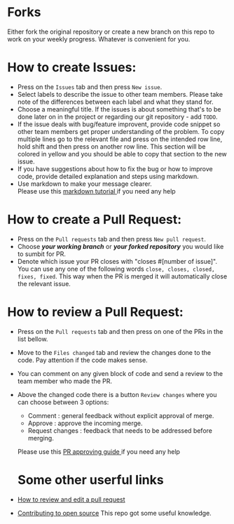 # Forks
Either fork the original repository or create a new branch on this repo to work on your weekly progress. Whatever is convenient for you.


# How to create Issues:

- Press on the `Issues` tab and then press `New issue`.
- Select labels to describe the issue to other team members. Please take note of the differences between each label and what they stand for.
- Choose a meaningful title. If the issues is about something that's to be done later on in the project or regarding our git repository - add `TODO`.
- If the issue deals with bug/feature improvent, provide code snippet so other team members get proper understanding of the problem. To copy multiple lines go to the relevant 
 file and press on the intended row line, hold shift and then press on another row line. This section will be colored in yellow and you should be able to copy that section to the new issue.
- If you have suggestions about how to fix the bug or how to improve code, provide detailed explanation and steps using markdown.
- Use markdown to make your message clearer. </br>
Please use this [markdown tutorial ](https://guides.github.com/features/mastering-markdown/) if you need any help


# How to create a Pull Request:
- Press on the `Pull requests` tab and then press `New pull request`.
- Choose _**your working branch**_ or _**your forked repository**_ you would like to sumbit for PR.
- Denote which issue your PR closes with "closes #[number of issue]". You can use any one of the following words `close, closes, closed, fixes, fixed`. This way when
the PR is merged it will automatically close the relevant issue.


# How to review a Pull Request:
- Press on the `Pull requests` tab and then press on one of the PRs in the list bellow.
- Move to the `Files changed` tab and review the changes done to the code. Pay attention if the code makes sense.
- You can comment on any given block of code and send a review to the team member who made the PR. 
- Above the changed code there is a button `Review changes` where you can choose between 3 options:
  - Comment : general feedback without explicit approval of merge.
  - Approve : approve the incoming merge.
  - Request changes : feedback that needs to be addressed before merging.

  Please use this [PR approving guide ](https://docs.github.com/en/github/collaborating-with-issues-and-pull-requests/approving-a-pull-request-with-required-reviews) if you need any help
  
  
  # Some other userful links
- [How to review and edit a pull request](https://zellwk.com/blog/edit-pull-request/)
- [Contributing to open source](https://github.com/freeCodeCamp/how-to-contribute-to-open-source) This repo got some useful knowledge.
